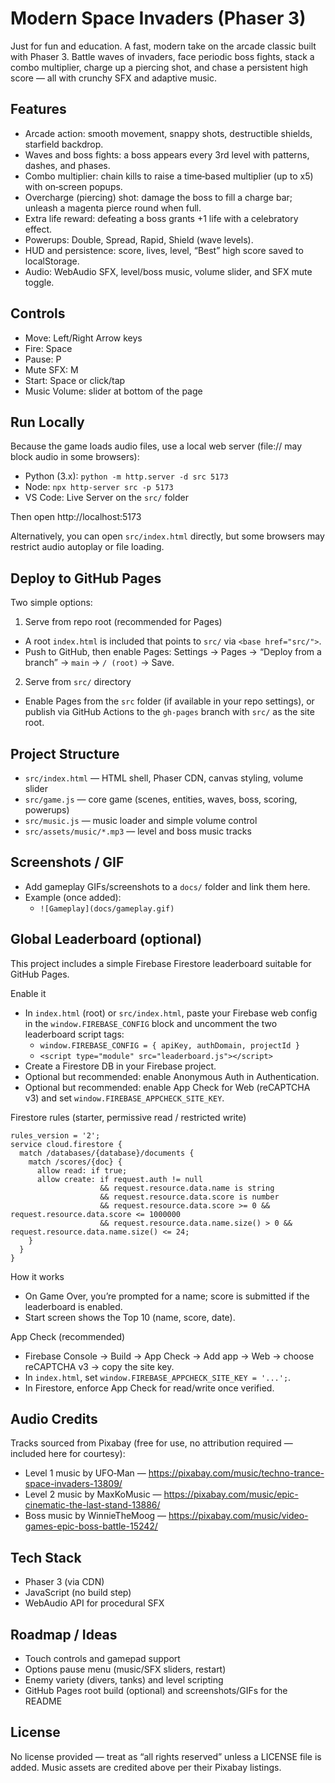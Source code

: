 # Modern Space Invaders (Phaser 3)

Just for fun and education. A fast, modern take on the arcade classic built with Phaser 3. Battle waves of invaders, face periodic boss fights, stack a combo multiplier, charge up a piercing shot, and chase a persistent high score — all with crunchy SFX and adaptive music.

## Features
- Arcade action: smooth movement, snappy shots, destructible shields, starfield backdrop.
- Waves and boss fights: a boss appears every 3rd level with patterns, dashes, and phases.
- Combo multiplier: chain kills to raise a time‑based multiplier (up to x5) with on‑screen popups.
- Overcharge (piercing) shot: damage the boss to fill a charge bar; unleash a magenta pierce round when full.
- Extra life reward: defeating a boss grants +1 life with a celebratory effect.
- Powerups: Double, Spread, Rapid, Shield (wave levels).
- HUD and persistence: score, lives, level, “Best” high score saved to localStorage.
- Audio: WebAudio SFX, level/boss music, volume slider, and SFX mute toggle.

## Controls
- Move: Left/Right Arrow keys
- Fire: Space
- Pause: P
- Mute SFX: M
- Start: Space or click/tap
- Music Volume: slider at bottom of the page

## Run Locally
Because the game loads audio files, use a local web server (file:// may block audio in some browsers):

- Python (3.x): `python -m http.server -d src 5173`
- Node: `npx http-server src -p 5173`
- VS Code: Live Server on the `src/` folder

Then open http://localhost:5173

Alternatively, you can open `src/index.html` directly, but some browsers may restrict audio autoplay or file loading.

## Deploy to GitHub Pages
Two simple options:

1) Serve from repo root (recommended for Pages)
- A root `index.html` is included that points to `src/` via `<base href="src/">`.
- Push to GitHub, then enable Pages: Settings → Pages → “Deploy from a branch” → `main` → `/ (root)` → Save.

2) Serve from `src/` directory
- Enable Pages from the `src` folder (if available in your repo settings), or publish via GitHub Actions to the `gh-pages` branch with `src/` as the site root.

## Project Structure
- `src/index.html` — HTML shell, Phaser CDN, canvas styling, volume slider
- `src/game.js` — core game (scenes, entities, waves, boss, scoring, powerups)
- `src/music.js` — music loader and simple volume control
- `src/assets/music/*.mp3` — level and boss music tracks

## Screenshots / GIF
- Add gameplay GIFs/screenshots to a `docs/` folder and link them here.
- Example (once added):
  - `![Gameplay](docs/gameplay.gif)`

## Global Leaderboard (optional)
This project includes a simple Firebase Firestore leaderboard suitable for GitHub Pages.

Enable it
- In `index.html` (root) or `src/index.html`, paste your Firebase web config in the `window.FIREBASE_CONFIG` block and uncomment the two leaderboard script tags:
  - `window.FIREBASE_CONFIG = { apiKey, authDomain, projectId }`
  - `<script type="module" src="leaderboard.js"></script>`
- Create a Firestore DB in your Firebase project.
- Optional but recommended: enable Anonymous Auth in Authentication.
 - Optional but recommended: enable App Check for Web (reCAPTCHA v3) and set `window.FIREBASE_APPCHECK_SITE_KEY`.

Firestore rules (starter, permissive read / restricted write)
```
rules_version = '2';
service cloud.firestore {
  match /databases/{database}/documents {
    match /scores/{doc} {
      allow read: if true;
      allow create: if request.auth != null
                    && request.resource.data.name is string
                    && request.resource.data.score is number
                    && request.resource.data.score >= 0 && request.resource.data.score <= 1000000
                    && request.resource.data.name.size() > 0 && request.resource.data.name.size() <= 24;
    }
  }
}
```

How it works
- On Game Over, you’re prompted for a name; score is submitted if the leaderboard is enabled.
- Start screen shows the Top 10 (name, score, date).

App Check (recommended)
- Firebase Console → Build → App Check → Add app → Web → choose reCAPTCHA v3 → copy the site key.
- In `index.html`, set `window.FIREBASE_APPCHECK_SITE_KEY = '...';`.
- In Firestore, enforce App Check for read/write once verified.


## Audio Credits
Tracks sourced from Pixabay (free for use, no attribution required — included here for courtesy):
- Level 1 music by UFO‑Man — https://pixabay.com/music/techno-trance-space-invaders-13809/
- Level 2 music by MaxKoMusic — https://pixabay.com/music/epic-cinematic-the-last-stand-13886/
- Boss music by WinnieTheMoog — https://pixabay.com/music/video-games-epic-boss-battle-15242/

## Tech Stack
- Phaser 3 (via CDN)
- JavaScript (no build step)
- WebAudio API for procedural SFX

## Roadmap / Ideas
- Touch controls and gamepad support
- Options pause menu (music/SFX sliders, restart)
- Enemy variety (divers, tanks) and level scripting
- GitHub Pages root build (optional) and screenshots/GIFs for the README

## License
No license provided — treat as “all rights reserved” unless a LICENSE file is added. Music assets are credited above per their Pixabay listings.
